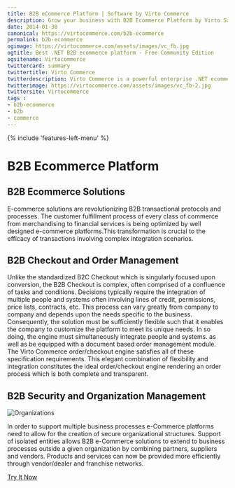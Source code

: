 ```yaml
---
title: B2B eCommerce Platform | Software by Virto Commerce
description: Grow your business with B2B Ecommerce Platform by Virto Software. The Truly Scalable Enterprise Solution based on Cloud. Mobile Friendly, Easily Integrated, Agile Devoted.
date: 2014-01-30
canonical: https://virtocommerce.com/b2b-ecommerce
permalink: b2b-ecommerce
ogimage: https://virtocommerce.com/assets/images/vc_fb.jpg
ogtitle: Best .NET B2B ecommerce platform - Free Community Edition
ogsitename: Virtocommerce
twittercard: summary
twittertitle: Virto Commerce
twitterdescription: Virto Commerce is a powerful enterprise .NET ecommerce platform for creating flexible B2B solutions. Try it free with Free Community License
twitterimage: https://virtocommerce.com/assets/images/vc_fb-2.jpg
twittersite: Virtocommerce
tags : 
- b2b-ecommerce
- b2b
- commerce
---
```

<div class="business-features clearfix __responsive">
	{% include 'features-left-menu' %}
	<div class="business-cnt">
		<div class="head __promo">
			<h1 class="title">B2B Ecommerce Platform</h1>
		</div>
		<h2 class="sub-title">B2B Ecommerce Solutions</h2>
		<p class="text">E-commerce solutions are revolutionizing B2B transactional protocols and processes. The customer fulfillment process of every class of commerce from merchandising to financial services is being optimized by well designed e-commerce platforms.This transformation is crucial to the efficacy of transactions involving complex integration scenarios.</p>
		<h2 class="sub-title">B2B Checkout and Order Management</h2>
		<p class="text">Unlike the standardized B2C Checkout which is singularly focused upon conversion, the B2B Checkout is complex, often comprised of a confluence of tasks and conditions. Decisions typically require the integration of multiple people and systems often involving lines of credit, permissions, price lists, contracts, etc. This process can vary greatly from company to company and depends upon the needs specific to the business. Consequently, the solution must be sufficiently flexible such that it enables the company to customize the platform to meet its unique needs. In so doing, the engine must simultaneously integrate people and systems. as well as be equipped with a document based order management module. The Virto Commerce order/checkout engine satisfies all of these specification requirements. This elegant combination of flexibility and integration constitutes the ideal order/checkout engine rendering an order process which is both complete and transparent.</p>
		<h2 class="sub-title">B2B Security and Organization Management</h2>
		<img alt="Organizations" src="https://virtocommerce.com/admin/assets/site/features/b2b/organizations.png">
		<p class="text">In order to support multiple business processes e-Commerce platforms need to allow for the creation of secure organizational structures. Support of isolated entities allows B2B e-Commerce solutions to extend to business processes outside a given organization by combining partners, suppliers and vendors. Products and services can now be provided more efficiently through vendor/dealer and franchise networks.</p>
		<a class="button fill" href="/try-now">Try It Now</a>
	</div>
</div>